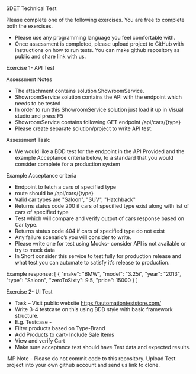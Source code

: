 # 
SDET Technical Test

Please complete one of the following exercises. You are free to complete both the exercises.
-  Please use any programming language you feel comfortable with.
-  Once assessment is completed, please upload project to GitHub with instructions on how to run tests. You can make github repository as public and share link with us.



Exercise 1- API Test

Assessment Notes
-	The attachment contains solution ShowroomService.
-	ShowroomService solution contains the API with the endpoint which needs to be tested
-	In order to run this ShowroomService solution just load it up in Visual studio and press F5
-	ShowroomService contains following GET endpoint /api/cars/{type}
-	Please create separate solution/project to write API test.

Assessment Task:
-	We would like a BDD test for the endpoint in the API Provided and the example Acceptance criteria below, to a standard that you would consider complete for a production system

Example Acceptance criteria 
-	Endpoint to fetch a cars of specified type
-	route should be /api/cars/{type}
-	Valid car types are "Saloon", "SUV", "Hatchback"
-	Returns status code 200 if cars of specified type exist along with list of cars of specified type
-	Test which will compare and verify output of cars response based on Car type.
-	Returns status code 404 if cars of specified type do not exist 
-	Any failure scenario’s you will consider to write.
-	Please write one for test using Mocks- consider API is not available or try to mock data
-	In Short consider this service to test fully for production release and what test you can automate to satisfy it’s release to production.

Example response: 
[
  {
    "make": "BMW",
    "model": "3.25i",
    "year": "2013",
    "type": "Saloon",
    "zeroToSixty": 9.5,
    "price": 15000
  }
]



Exercise 2- UI Test

-	Task – Visit public website https://automationteststore.com/
-	Write 3-4 testcase on this using BDD style with basic framework structure.
-	E.g. Testcase - 
-   Filter products based on Type-Brand
-   Add Products to cart- Include Sale Items
-   View and verify Cart
-   Make sure acceptance test should have Test data and expected results.

IMP Note - Please do not commit code to this repository.
Upload Test project into your own github account and send us link to clone.
